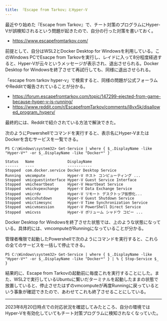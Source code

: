 ```yaml
---
title: 『Escape from Tarkov』とHyper-V
---
```


最近やり始めた『Escape from Tarkov』で、チート対策のプログラムにHyper-Vが誤検知されるという問題が起きたので、自分の行った対策を書いておく。

- <https://www.escapefromtarkov.com/>

前提として、自分はWSL2とDocker Desktop for Windowsを利用している。このWindows PCでEsacpe from Tarkovを実行し、レイドに入って8分程度経過すると、Hyper-Vが云々というメッセージが表示され、退出させられる。Docker Desktop for Windowsを終了させて再試行しても、同様に退出させられる。

「escape from tarkov hyper-v」で検索すると、同様の問題が公式フォーラムやRedditで報告されていることが分かる。

- <https://forum.escapefromtarkov.com/topic/147299-ejected-from-game-because-hyper-v-is-running/>
- <https://www.reddit.com/r/EscapefromTarkov/comments/l8vx5k/disallowed_program_hyperv/>

最終的には、Redditで紹介されている方法で解決できた。

次のようにPowershellでコマンドを実行すると、表示名にHyper-VまたはDockerを含むサービスを一覧できる。

```
PS C:\Windows\system32> Get-Service | where { $_.DisplayName -like "Hyper-V*" -or $_.DisplayName -like "Docker*" }

Status   Name               DisplayName
------   ----               -----------
Stopped  com.docker.service Docker Desktop Service
Running  vmcompute          Hyper-V ホスト コンピューティング ...
Stopped  vmicguestinterface Hyper-V Guest Service Interface
Stopped  vmicheartbeat      Hyper-V Heartbeat Service
Stopped  vmickvpexchange    Hyper-V Data Exchange Service
Stopped  vmicrdv            Hyper-V リモート デスクトップ仮想化...
Stopped  vmicshutdown       Hyper-V Guest Shutdown Service
Stopped  vmictimesync       Hyper-V Time Synchronization Service
Stopped  vmicvmsession      Hyper-V PowerShell Direct Service
Stopped  vmicvss            Hyper-V ボリューム シャドウ コピー ...
```

Docker Desktop for Windowsを終了させた状態では、上のような状態になっている。具体的には、vmcomputeがRunningになっていることが分かる。

管理者権限で起動したPowershellで次のようにコマンドを実行すると、これらの全てのサービスを一括して停止できる。

```
PS C:\Windows\system32> Get-Service | where { $_.DisplayName -like "Hyper-V*" -or $_.DisplayName -like "Docker*" } | % { Stop-Service $_ }
```

結果的に、Escape from Tarkovの起動前に毎度これを実行することにした。また、WSL2で実行しているUbuntuに繋いだターミナルを起動したままの状態で放置していると、停止させたはずのvmcomputeが再度Runningに戻っているという事象が確認できたので、あわせてこれも終了させることにしている。

---

2023年8月20日時点での対応状況を確認してみたところ、自分の環境ではHyper-Vを有効化していてもチート対策プログラムに検知されなくなっていた。
